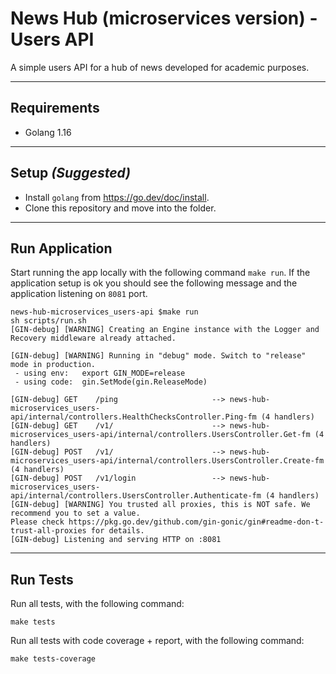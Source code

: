 # News Hub (microservices version) - Users API 
A simple users API for a hub of news developed for academic purposes.
<hr /> 

## Requirements
- Golang 1.16
<hr /> 

## Setup _(Suggested)_
- Install `golang` from https://go.dev/doc/install.
- Clone this repository and move into the folder.

<hr /> 

## Run Application
Start running the app locally with the following command ``make run``.
If the application setup is ok you should see the following message and the application listening on `8081` port.
```console
news-hub-microservices_users-api $make run
sh scripts/run.sh
[GIN-debug] [WARNING] Creating an Engine instance with the Logger and Recovery middleware already attached.

[GIN-debug] [WARNING] Running in "debug" mode. Switch to "release" mode in production.
 - using env:   export GIN_MODE=release
 - using code:  gin.SetMode(gin.ReleaseMode)

[GIN-debug] GET    /ping                     --> news-hub-microservices_users-api/internal/controllers.HealthChecksController.Ping-fm (4 handlers)
[GIN-debug] GET    /v1/                      --> news-hub-microservices_users-api/internal/controllers.UsersController.Get-fm (4 handlers)
[GIN-debug] POST   /v1/                      --> news-hub-microservices_users-api/internal/controllers.UsersController.Create-fm (4 handlers)
[GIN-debug] POST   /v1/login                 --> news-hub-microservices_users-api/internal/controllers.UsersController.Authenticate-fm (4 handlers)
[GIN-debug] [WARNING] You trusted all proxies, this is NOT safe. We recommend you to set a value.
Please check https://pkg.go.dev/github.com/gin-gonic/gin#readme-don-t-trust-all-proxies for details.
[GIN-debug] Listening and serving HTTP on :8081

```
<hr /> 

## Run Tests

Run all tests, with the following command:
```console
make tests
```

Run all tests with code coverage + report, with the following command:
```console
make tests-coverage
```
